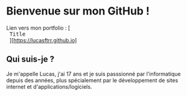 # Bienvenue sur mon GitHub !

Lien vers mon portfolio : [<kbd> <br> Title <br> </kbd>][https://lucasftrr.github.io]
## Qui suis-je ?
Je m'appelle Lucas, j'ai 17 ans et je suis passsionné par l'informatique depuis des années, plus spécialement par le développement de sites internet et d'applications/logiciels.

#
